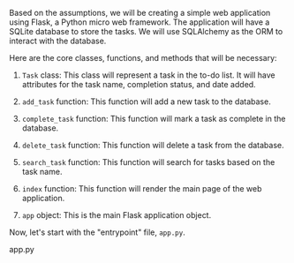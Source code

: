 Based on the assumptions, we will be creating a simple web application using Flask, a Python micro web framework. The application will have a SQLite database to store the tasks. We will use SQLAlchemy as the ORM to interact with the database.

Here are the core classes, functions, and methods that will be necessary:

1. `Task` class: This class will represent a task in the to-do list. It will have attributes for the task name, completion status, and date added.

2. `add_task` function: This function will add a new task to the database.

3. `complete_task` function: This function will mark a task as complete in the database.

4. `delete_task` function: This function will delete a task from the database.

5. `search_task` function: This function will search for tasks based on the task name.

6. `index` function: This function will render the main page of the web application.

7. `app` object: This is the main Flask application object.

Now, let's start with the "entrypoint" file, `app.py`.

app.py
